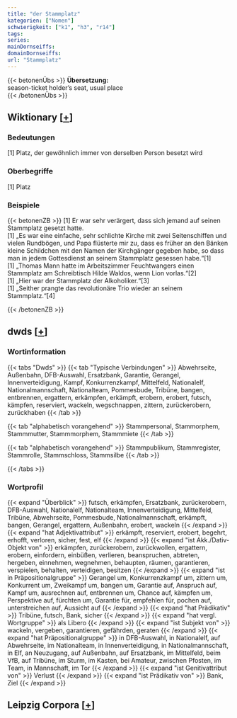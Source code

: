 ```yaml
---
title: "der Stammplatz"
kategorien: ["Nomen"]
schwierigkeit: ["k1", "h3", "r14"]
tags:
series:
mainDornseiffs:
domainDornseiffs:
url: "Stammplatz"
---
```


{{< betonenÜbs >}}
**Übersetzung:**  
season-ticket holder’s seat, usual  place  
{{< /betonenÜbs >}}

## Wiktionary [[+](https://de.wiktionary.org/wiki/Stammplatz)]

### Bedeutungen
[1] Platz, der gewöhnlich immer von derselben Person besetzt wird  

### Oberbegriffe
[1] Platz  

### Beispiele
{{< betonenZB >}}
[1] Er war sehr verärgert, dass sich jemand auf seinen Stammplatz gesetzt hatte.  
[1] „Es war eine einfache, sehr schlichte Kirche mit zwei Seitenschiffen und vielen Rundbögen, und Papa flüsterte mir zu, dass es früher an den Bänken kleine Schildchen mit den Namen der Kirchgänger gegeben habe, so dass man in jedem Gottesdienst an seinem Stammplatz gesessen habe.“[1]  
[1] „Thomas Mann hatte im Arbeitszimmer Feuchtwangers einen Stammplatz am Schreibtisch Hilde Waldos, wenn Lion vorlas.“[2]  
[1] „Hier war der Stammplatz der Alkoholiker.“[3]  
[1] „Seither prangte das revolutionäre Trio wieder an seinem Stammplatz.“[4]  

{{< /betonenZB >}}


## dwds [[+](https://www.dwds.de/wb/Stammplatz)]

### Wortinformation
{{< tabs "Dwds" >}}
{{< tab "Typische Verbindungen" >}}
Abwehrseite, Außenbahn, DFB-Auswahl, Ersatzbank, Garantie, Gerangel, Innenverteidigung, Kampf, Konkurrenzkampf, Mittelfeld, Nationalelf, Nationalmannschaft, Nationalteam, Pommesbude, Tribüne, bangen, entbrennen, ergattern, erkämpfen, erkämpft, erobern, erobert, futsch, kämpfen, reserviert, wackeln, wegschnappen, zittern, zurückerobern, zurückhaben
{{< /tab >}}

{{< tab "alphabetisch vorangehend" >}}
Stammpersonal, Stammorphem, Stammmutter, Stammmorphem, Stammmiete
{{< /tab >}}

{{< tab "alphabetisch vorangehend" >}}
Stammpublikum, Stammregister, Stammrolle, Stammschloss, Stammsilbe
{{< /tab >}}

{{< /tabs >}}

### Wortprofil
{{< expand "Überblick" >}} futsch, erkämpfen, Ersatzbank, zurückerobern, DFB-Auswahl, Nationalelf, Nationalteam, Innenverteidigung, Mittelfeld, Tribüne, Abwehrseite, Pommesbude, Nationalmannschaft, erkämpft, bangen, Gerangel, ergattern, Außenbahn, erobert, wackeln {{< /expand >}}
{{< expand "hat Adjektivattribut" >}} erkämpft, reserviert, erobert, begehrt, erhofft, verloren, sicher, fest, elf {{< /expand >}}
{{< expand "ist Akk./Dativ-Objekt von" >}} erkämpfen, zurückerobern, zurückwollen, ergattern, erobern, einfordern, einbüßen, verlieren, beanspruchen, abtreten, hergeben, einnehmen, wegnehmen, behaupten, räumen, garantieren, verspielen, behalten, verteidigen, besitzen {{< /expand >}}
{{< expand "ist in Präpositionalgruppe" >}} Gerangel um, Konkurrenzkampf um, zittern um, Konkurrent um, Zweikampf um, bangen um, Garantie auf, Anspruch auf, Kampf um, ausrechnen auf, entbrennen um, Chance auf, kämpfen um, Perspektive auf, fürchten um, Garantie für, empfehlen für, pochen auf, unterstreichen auf, Aussicht auf {{< /expand >}}
{{< expand "hat Prädikativ" >}} Tribüne, futsch, Bank, sicher {{< /expand >}}
{{< expand "hat vergl. Wortgruppe" >}} als Libero {{< /expand >}}
{{< expand "ist Subjekt von" >}} wackeln, vergeben, garantieren, gefährden, geraten {{< /expand >}}
{{< expand "hat Präpositionalgruppe" >}} in DFB-Auswahl, in Nationalelf, auf Abwehrseite, im Nationalteam, in Innenverteidigung, in Nationalmannschaft, in Elf, an Neuzugang, auf Außenbahn, auf Ersatzbank, im Mittelfeld, beim VfB, auf Tribüne, im Sturm, im Kasten, bei Amateur, zwischen Pfosten, im Team, in Mannschaft, im Tor {{< /expand >}}
{{< expand "ist Genitivattribut von" >}} Verlust {{< /expand >}}
{{< expand "ist Prädikativ von" >}} Bank, Ziel {{< /expand >}}

## Leipzig Corpora [[+](https://corpora.uni-leipzig.de/en/res?word=Stammplatz&corpusId=deu_newscrawl-public_2018)]

